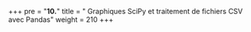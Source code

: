 +++
pre = "<b>10.</b>"
title = " Graphiques SciPy et traitement de fichiers CSV avec Pandas"
weight = 210
+++

## 


